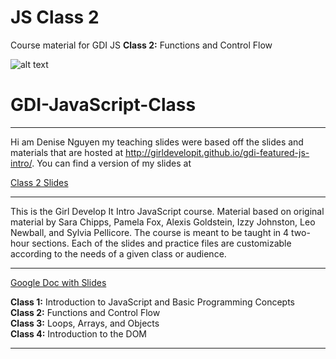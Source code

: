 # JS Class 2
Course material for GDI JS **Class 2:** Functions and Control Flow

![alt text][logo]

[logo]: https://ci4.googleusercontent.com/proxy/jDgsPbcTsgtpMgrvjNUd0chFuglBNwSYrd_YR3v7NlGpcvDQMw6wgD0mmCcuy2tAZtCE9eT3H6Dq7yEq4gJd2W-f1T12GjOFAooCa5HXxkeqxeaoR3Tkff-SMXX7TSr0K7lfEkk1fpQSkUMyvAxmCNKXSwu85ibSD0A9BwogpEsvH2OosSGmKi1r1TLjpwCKP7M7e3YFC8Y7dQc=s0-d-e1-ft#https://docs.google.com/uc?export=download&id=0B46yyBTteBhfN2FyYkVOWE54QzQ&revid=0B46yyBTteBhfQXo4SFFSN1pmeTJzQ0tSaXAvVExOcnJWUkJRPQ
# GDI-JavaScript-Class
---
Hi am Denise Nguyen my teaching slides were based off the slides and materials that are hosted at http://girldevelopit.github.io/gdi-featured-js-intro/. You can find a version of my slides at 

[Class 2 Slides](https://docs.google.com/presentation/d/e/2PACX-1vTICedoK9_kqq0T4t6ib5ZFv4aRIXvSTl2QomD0Onx6QDeZDlqHK4_339Yz6uz6bttfVQYY8nbkhlys/pub?start=true&loop=true&delayms=3000&slide=id.g37f25d62e6_0_198)

---

This is the Girl Develop It Intro JavaScript course. Material based on original material by Sara Chipps, Pamela Fox, Alexis Goldstein, Izzy Johnston, Leo Newball, and Sylvia Pellicore.  The course is meant to be taught in 4 two-hour sections. Each of the slides and practice files are customizable according to the needs of a given class or audience.

---

[Google Doc with Slides](https://docs.google.com/document/d/e/2PACX-1vQuUwBnt0YhsDTxpTAfk0Q4j1FZUxLkkbqfbhqeVrT7OnhAceVcV5LuUqPer3z3Rf2zN0FNxkPCantn/pub)

**Class 1:** Introduction to JavaScript and Basic Programming Concepts <br>
**Class 2:** Functions and Control Flow <br>
**Class 3:** Loops, Arrays, and Objects <br>
**Class 4:** Introduction to the DOM <br>

---
